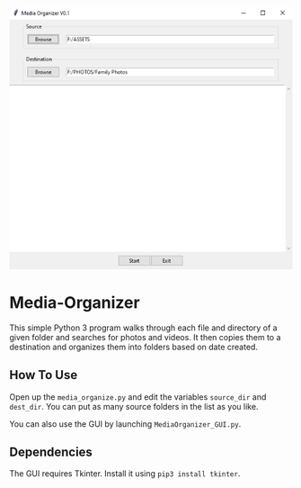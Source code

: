 ![image](https://github.com/migillett/Media-Organizer/blob/main/screenshot.PNG)

# Media-Organizer
This simple Python 3 program walks through each file and directory of a given folder and searches for photos and videos. It then copies them to a destination and organizes them into folders based on date created.

## How To Use
Open up the `media_organize.py` and edit the variables `source_dir` and `dest_dir`. You can put as many source folders in the list as you like.

You can also use the GUI by launching `MediaOrganizer_GUI.py`.

## Dependencies
The GUI requires Tkinter. Install it using `pip3 install tkinter`.
